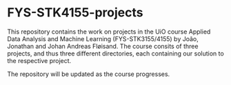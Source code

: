 # FYS-STK4155-projects

This repository contains the work on projects in the UiO course Applied Data Analysis and Machine Learning (FYS-STK3155/4155) by João, Jonathan and Johan Andreas Fløisand. The course consits of three projects, and thus three different directories, each containing our solution to the respective project.

The repository will be updated as the course progresses.